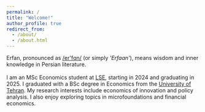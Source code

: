 ```yaml
---
permalink: /
title: "Welcome!"
author_profile: true
redirect_from: 
  - /about/
  - /about.html
---
```


Erfan, pronounced as [/er'fɑn/](https://www.youtube.com/watch?v=dzKjyZWchag) (or simply *'Erfaan'*), means wisdom and inner knowledge in Persian literature. <br><br>
I am an MSc Economics student at [LSE](https://www.lse.ac.uk/), starting in 2024 and graduating in 2025. I graduated with a BSc degree in Economics from the [University of Tehran](https://ut.ac.ir/en). My research interests include economics of innovation and policy analysis. I also enjoy exploring topics in microfoundations and financial economics.

